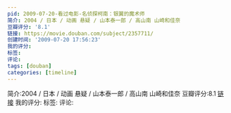 ```yaml
---
pid: 2009-07-20-看过电影-名侦探柯南：银翼的魔术师
简介: 2004 / 日本 / 动画 悬疑 / 山本泰一郎 / 高山南 山崎和佳奈
豆瓣评分: '8.1'
链接: https://movie.douban.com/subject/2357711/
创建时间: '2009-07-20 17:56:23'
我的评分:
标签:
评论:
tags: [douban]
categories: [timeline]
---
```

简介:2004 / 日本 / 动画 悬疑 / 山本泰一郎 / 高山南 山崎和佳奈
豆瓣评分:8.1
[链接](https://movie.douban.com/subject/2357711/)
我的评分:
标签:
评论:
